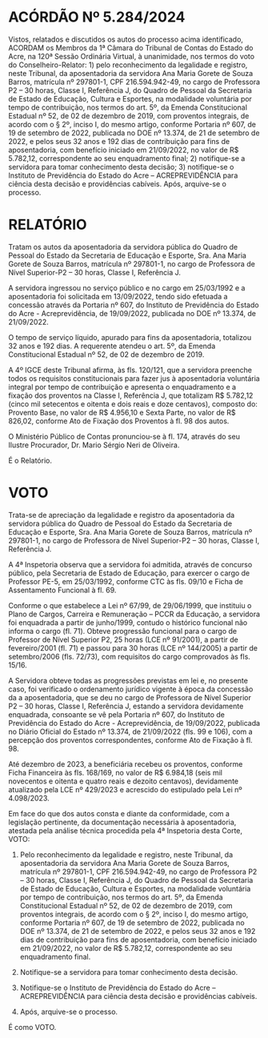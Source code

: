 # ACÓRDÃO Nº 5.284/2024

Vistos, relatados e discutidos os autos do processo acima identificado, ACORDAM os Membros da 1ª Câmara do Tribunal de Contas do Estado do Acre, na 120ª Sessão Ordinária Virtual, à unanimidade, nos termos do voto do Conselheiro-Relator: 1) pelo reconhecimento da legalidade e registro, neste Tribunal, da aposentadoria da servidora Ana Maria Gorete de Souza Barros, matrícula nº 297801-1, CPF 216.594.942-49, no cargo de Professora P2 – 30 horas, Classe I, Referência J, do Quadro de Pessoal da Secretaria de Estado de Educação, Cultura e Esportes, na modalidade voluntária por tempo de contribuição, nos termos do art. 5º, da Emenda Constitucional Estadual nº 52, de 02 de dezembro de 2019, com proventos integrais, de acordo com o § 2º, inciso I, do mesmo artigo, conforme Portaria nº 607, de 19 de setembro de 2022, publicada no DOE nº 13.374, de 21 de setembro de 2022, e pelos seus 32 anos e 192 dias de contribuição para fins de aposentadoria, com benefício iniciado em 21/09/2022, no valor de R$ 5.782,12, correspondente ao seu enquadramento final; 2) notifique-se a servidora para tomar conhecimento desta decisão; 3) notifique-se o Instituto de Previdência do Estado do Acre – ACREPREVIDÊNCIA para ciência desta decisão e providências cabíveis. Após, arquive-se o processo.

# RELATÓRIO

Tratam os autos da aposentadoria da servidora pública do Quadro de Pessoal do Estado da Secretaria de Educação e Esporte, Sra. Ana Maria Gorete de Souza Barros, matrícula nº 297801-1, no cargo de Professora de Nível Superior-P2 – 30 horas, Classe I, Referência J.

A servidora ingressou no serviço público e no cargo em 25/03/1992 e a aposentadoria foi solicitada em 13/09/2022, tendo sido efetuada a concessão através da Portaria nº 607, do Instituto de Previdência do Estado do Acre - Acreprevidência, de 19/09/2022, publicada no DOE nº 13.374, de 21/09/2022.

O tempo de serviço líquido, apurado para fins da aposentadoria, totalizou 32 anos e 192 dias. A requerente atendeu o art. 5º, da Emenda Constitucional Estadual nº 52, de 02 de dezembro de 2019.

A 4º IGCE deste Tribunal afirma, às fls. 120/121, que a servidora preenche todos os requisitos constitucionais para fazer jus à aposentadoria voluntária integral por tempo de contribuição e apresenta o enquadramento e a fixação dos proventos na Classe I, Referência J, que totalizam R$ 5.782,12 (cinco mil setecentos e oitenta e dois reais e doze centavos), composto do: Provento Base, no valor de R$ 4.956,10 e Sexta Parte, no valor de R$ 826,02, conforme Ato de Fixação dos Proventos à fl. 98 dos autos.

O Ministério Público de Contas pronunciou-se à fl. 174, através do seu Ilustre Procurador, Dr. Mario Sérgio Neri de Oliveira.

É o Relatório.

# VOTO

Trata-se de apreciação da legalidade e registro da aposentadoria da servidora pública do Quadro de Pessoal do Estado da Secretaria de Educação e Esporte, Sra. Ana Maria Gorete de Souza Barros, matrícula nº 297801-1, no cargo de Professora de Nível Superior-P2 – 30 horas, Classe I, Referência J.

A 4ª Inspetoria observa que a servidora foi admitida, através de concurso público, pela Secretaria de Estado de Educação, para exercer o cargo de Professor PE-5, em 25/03/1992, conforme CTC às fls. 09/10 e Ficha de Assentamento Funcional à fl. 69.

Conforme o que estabelece a Lei nº 67/99, de 29/06/1999, que instituiu o Plano de Cargos, Carreira e Remuneração – PCCR da Educação, a servidora foi enquadrada a partir de junho/1999, contudo o histórico funcional não informa o cargo (fl. 71). Obteve progressão funcional para o cargo de Professor de Nível Superior P2, 25 horas (LCE nº 91/2001), a partir de fevereiro/2001 (fl. 71) e passou para 30 horas (LCE nº 144/2005) a partir de setembro/2006 (fls. 72/73), com requisitos do cargo comprovados às fls. 15/16.

A Servidora obteve todas as progressões previstas em lei e, no presente caso, foi verificado o ordenamento jurídico vigente à época da concessão da a aposentadoria, que se deu no cargo de Professora de Nível Superior P2 – 30 horas, Classe I, Referência J, estando a servidora devidamente enquadrada, consoante se vê pela Portaria nº 607, do Instituto de Previdência do Estado do Acre - Acreprevidência, de 19/09/2022, publicada no Diário Oficial do Estado nº 13.374, de 21/09/2022 (fls. 99 e 106), com a percepção dos proventos correspondentes, conforme Ato de Fixação à fl. 98.

Até dezembro de 2023, a beneficiária recebeu os proventos, conforme Ficha Financeira às fls. 168/169, no valor de R$ 6.984,18 (seis mil novecentos e oitenta e quatro reais e dezoito centavos), devidamente atualizado pela LCE nº 429/2023 e acrescido do estipulado pela Lei nº 4.098/2023.

Em face do que dos autos consta e diante da conformidade, com a legislação pertinente, da documentação necessária à aposentadoria, atestada pela análise técnica procedida pela 4ª Inspetoria desta Corte, VOTO:

1. Pelo reconhecimento da legalidade e registro, neste Tribunal, da aposentadoria da servidora Ana Maria Gorete de Souza Barros, matrícula nº 297801-1, CPF 216.594.942-49, no cargo de Professora P2 – 30 horas, Classe I, Referência J, do Quadro de Pessoal da Secretaria de Estado de Educação, Cultura e Esportes, na modalidade voluntária por tempo de contribuição, nos termos do art. 5º, da Emenda Constitucional Estadual nº 52, de 02 de dezembro de 2019, com proventos integrais, de acordo com o § 2º, inciso I, do mesmo artigo, conforme Portaria nº 607, de 19 de setembro de 2022, publicada no DOE nº 13.374, de 21 de setembro de 2022, e pelos seus 32 anos e 192 dias de contribuição para fins de aposentadoria, com benefício iniciado em 21/09/2022, no valor de R$ 5.782,12, correspondente ao seu enquadramento final.

2. Notifique-se a servidora para tomar conhecimento desta decisão.

3. Notifique-se o Instituto de Previdência do Estado do Acre – ACREPREVIDÊNCIA para ciência desta decisão e providências cabíveis.

4. Após, arquive-se o processo.

É como VOTO.
